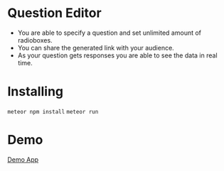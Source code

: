 # Question Editor

* You are able to specify a question and set unlimited amount of radioboxes.
* You can share the generated link with your audience.
* As your question gets responses you are able to see the data in real time.

# Installing

`meteor npm install`
`meteor run`

# Demo

[Demo App](https://quanti.herokuapp.com)
